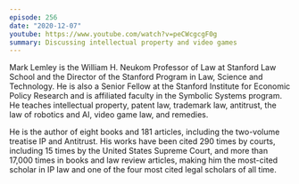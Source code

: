 ```yaml
---
episode: 256
date: "2020-12-07"
youtube: https://www.youtube.com/watch?v=peCWcgcgF0g
summary: Discussing intellectual property and video games
---
```

Mark Lemley is the William H. Neukom Professor of Law at Stanford Law School
and the Director of the Stanford Program in Law, Science and Technology.  He is
also a Senior Fellow at the Stanford Institute for Economic Policy Research and
is affiliated faculty in the Symbolic Systems program.  He teaches intellectual
property, patent law, trademark law, antitrust, the law of robotics and AI,
video game law, and remedies.

He is the author of eight books and 181 articles, including the two-volume
treatise IP and Antitrust. His works have been cited 290 times by courts,
including 15 times by the United States Supreme Court, and more than 17,000
times in books and law review articles, making him the most-cited scholar in IP
law and one of the four most cited legal scholars of all time.

